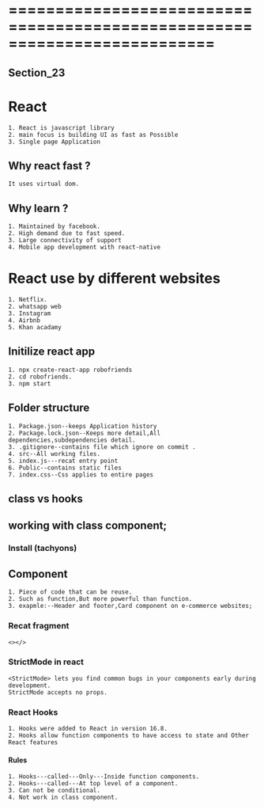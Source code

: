 # ==========================================================================
## Section_23
# React 
    1. React is javascript library
    2. main focus is building UI as fast as Possible 
    3. Single page Application
## Why react fast ?
    It uses virtual dom.

## Why learn ?
    1. Maintained by facebook.
    2. High demand due to fast speed.
    3. Large connectivity of support
    4. Mobile app development with react-native

# React use by different websites
    1. Netflix.
    2. whatsapp web
    3. Instagram
    4. Airbnb
    5. Khan acadamy
## Initilize react app
    1. npx create-react-app robofriends
    2. cd robofriends.
    3. npm start

## Folder structure
    1. Package.json--keeps Application history
    2. Package.lock.json--Keeps more detail,All dependencies,subdependencies detail.
    3. .gitignore--contains file which ignore on commit .
    4. src--All working files.
    5. index.js---recat entry point
    6. Public--contains static files
    7. index.css--Css applies to entire pages

## class vs hooks 

## working with class component;
### Install (tachyons)


## Component
    1. Piece of code that can be reuse.
    2. Such as function,But more powerful than function.
    3. exapmle:--Header and footer,Card component on e-commerce websites;

### Recat fragment
    <></>
### StrictMode in react
    <StrictMode> lets you find common bugs in your components early during development.
    StrictMode accepts no props.


### React Hooks
    1. Hooks were added to React in version 16.8.
    2. Hooks allow function components to have access to state and Other React features
#### Rules
    1. Hooks---called---Only---Inside function components.
    2. Hooks---called---At top level of a component.
    3. Can not be conditional.
    4. Not work in class component.